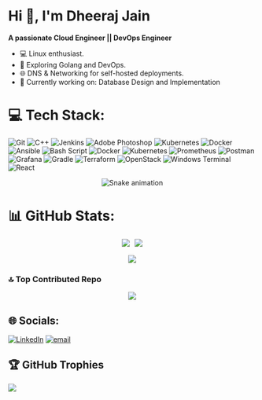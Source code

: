 # Hi 👋, I'm Dheeraj Jain
**A passionate Cloud Engineer || DevOps Engineer**

- 💻 Linux enthusiast.
- 🔭 Exploring Golang and DevOps.
- 🌐 DNS & Networking for self-hosted deployments.
- 🌱 Currently working on: Database Design and Implementation

# 💻 Tech Stack:
![Git](https://img.shields.io/badge/git-%23F05033.svg?style=flat&logo=git&logoColor=white) ![C++](https://img.shields.io/badge/c++-%2300599C.svg?style=flat&logo=c%2B%2B&logoColor=white) ![Jenkins](https://img.shields.io/badge/jenkins-%232C5263.svg?style=flat&logo=jenkins&logoColor=white) ![Adobe Photoshop](https://img.shields.io/badge/adobe%20photoshop-%2331A8FF.svg?style=flat&logo=adobe%20photoshop&logoColor=white) ![Kubernetes](https://img.shields.io/badge/kubernetes-%23326ce5.svg?style=flat&logo=kubernetes&logoColor=white) ![Docker](https://img.shields.io/badge/docker-%230db7ed.svg?style=flat&logo=docker&logoColor=white) ![Ansible](https://img.shields.io/badge/ansible-%231A1918.svg?style=flat&logo=ansible&logoColor=white) ![Bash Script](https://img.shields.io/badge/bash_script-%23121011.svg?style=flat&logo=gnu-bash&logoColor=white) ![Docker](https://img.shields.io/badge/docker-%230db7ed.svg?style=flat&logo=docker&logoColor=white) ![Kubernetes](https://img.shields.io/badge/kubernetes-%23326ce5.svg?style=flat&logo=kubernetes&logoColor=white) ![Prometheus](https://img.shields.io/badge/Prometheus-E6522C?style=flat&logo=Prometheus&logoColor=white) ![Postman](https://img.shields.io/badge/Postman-FF6C37?style=flat&logo=postman&logoColor=white) ![Grafana](https://img.shields.io/badge/grafana-%23F46800.svg?style=flat&logo=grafana&logoColor=white) ![Gradle](https://img.shields.io/badge/Gradle-02303A.svg?style=flat&logo=Gradle&logoColor=white) ![Terraform](https://img.shields.io/badge/terraform-%235835CC.svg?style=flat&logo=terraform&logoColor=white) ![OpenStack](https://img.shields.io/badge/Openstack-%23f01742.svg?style=flat&logo=openstack&logoColor=white) ![Windows Terminal](https://img.shields.io/badge/Windows%20Terminal-%234D4D4D.svg?style=flat&logo=windows-terminal&logoColor=white) ![React](https://img.shields.io/badge/react-%2320232a.svg?style=flat&logo=react&logoColor=%2361DAFB)

<div align="center">
  <img src="https://profile-readme-generator.com/assets/snake.svg" alt="Snake animation" />
</div>

# 📊 GitHub Stats:
<div align="center" style="display: flex; justify-content: center; flex-wrap: wrap; gap: 10px;">
  <img src="https://github-readme-stats.vercel.app/api?username=iamdheerajjain&theme=blue_navy&hide_border=true&include_all_commits=true&count_private=true&custom_title=GitHub%20Stats&card_width=430" />
  <img src="https://nirzak-streak-stats.vercel.app/?user=iamdheerajjain&theme=blue_navy&hide_border=true&card_width=430" />
</div><br/>
<div align="center">
  <img src="https://github-readme-stats.vercel.app/api/top-langs/?username=iamdheerajjain&theme=blue_navy&hide_border=true&layout=compact&langs_count=6&card_width=430" />
</div>

### 🔝 Top Contributed Repo
<div align="center"; gap: 10px;>
  <img src="https://github-contributor-stats.vercel.app/api?username=iamdheerajjain&limit=5&theme=blue_navy&combine_all_yearly_contributions=true" />
</div>


## 🌐 Socials:
[![LinkedIn](https://img.shields.io/badge/LinkedIn-%230077B5.svg?logo=linkedin&logoColor=white)](https://linkedin.com/in/iamdheerajjain) [![email](https://img.shields.io/badge/Email-D14836?logo=gmail&logoColor=white)](mailto:djprakul2004@gmail.com) 

## 🏆 GitHub Trophies
![](https://github-profile-trophy.vercel.app/?username=iamdheerajjain&theme=gruvbox&no-frame=false&no-bg=true&margin-w=4)


